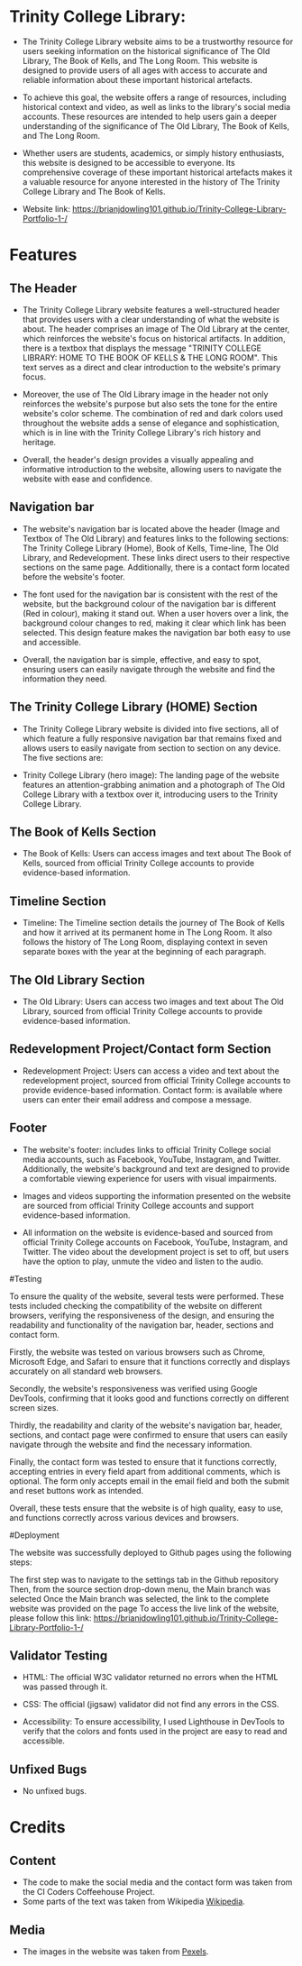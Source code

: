 # Trinity College Library:

- The Trinity College Library website aims to be a trustworthy resource for users seeking information on the historical significance of The Old Library, The Book of Kells, and The Long Room. This website is designed to provide users of all ages with access to accurate and reliable information about these important historical artefacts.

- To achieve this goal, the website offers a range of resources, including historical context and video, as well as links to the library's social media accounts. These resources are intended to help users gain a deeper understanding of the significance of The Old Library, The Book of Kells, and The Long Room.

- Whether users are students, academics, or simply history enthusiasts, this website is designed to be accessible to everyone. Its comprehensive coverage of these important historical artefacts makes it a valuable resource for anyone interested in the history of The Trinity College Library and The Book of Kells. 


- Website link: https://brianjdowling101.github.io/Trinity-College-Library-Portfolio-1-/


# Features

## The Header

- The Trinity College Library website features a well-structured header that provides users with a clear understanding of what the website is about. The header comprises an image of The Old Library at the center, which reinforces the website's focus on historical artifacts. In addition, there is a textbox that displays the message "TRINITY COLLEGE LIBRARY: HOME TO THE BOOK OF KELLS & THE LONG ROOM". This text serves as a direct and clear introduction to the website's primary focus.

- Moreover, the use of The Old Library image in the header not only reinforces the website's purpose but also sets the tone for the entire website's color scheme. The combination of red and dark colors used throughout the website adds a sense of elegance and sophistication, which is in line with the Trinity College Library's rich history and heritage.

- Overall, the header's design provides a visually appealing and informative introduction to the website, allowing users to navigate the website with ease and confidence.

## Navigation bar

- The website's navigation bar is located above the header (Image and Textbox of The Old Library) and features links to the following sections: The Trinity College Library (Home), Book of Kells, Time-line, The Old Library, and Redevelopment. These links direct users to their respective sections on the same page. Additionally, there is a contact form located before the website's footer.

- The font used for the navigation bar is consistent with the rest of the website, but the background colour of the navigation bar is different (Red in colour), making it stand out. When a user hovers over a link, the background colour changes to red, making it clear which link has been selected. This design feature makes the navigation bar both easy to use and accessible.

- Overall, the navigation bar is simple, effective, and easy to spot, ensuring users can easily navigate through the website and find the information they need.

## The Trinity College Library (HOME) Section

- The Trinity College Library website is divided into five sections, all of which feature a fully responsive navigation bar that remains fixed and allows users to easily navigate from section to section on any device. The five sections are:

- Trinity College Library (hero image): The landing page of the website features an attention-grabbing animation and a photograph of The Old College Library with a textbox over it, introducing users to the Trinity College Library.

## The Book of Kells Section

- The Book of Kells: Users can access images and text about The Book of Kells, sourced from official Trinity College accounts to provide evidence-based information.

## Timeline Section

- Timeline: The Timeline section details the journey of The Book of Kells and how it arrived at its permanent home in The Long Room. It also follows the history of The Long Room, displaying context in seven separate boxes with the year at the beginning of each paragraph.

## The Old Library Section

- The Old Library: Users can access two images and text about The Old Library, sourced from official Trinity College accounts to provide evidence-based information.

## Redevelopment Project/Contact form Section

- Redevelopment Project: Users can access a video and text about the redevelopment project, sourced from official Trinity College accounts to provide evidence-based information. Contact form: is available where users can enter their email address and compose a message.

## Footer
- The website's footer: includes links to official Trinity College social media accounts, such as Facebook, YouTube, Instagram, and Twitter. Additionally, the website's background and text are designed to provide a comfortable viewing experience for users with visual impairments. 

- Images and videos supporting the information presented on the website are sourced from official Trinity College accounts and support evidence-based information. 

- All information on the website is evidence-based and sourced from official Trinity College accounts on Facebook, YouTube, Instagram, and Twitter. The video about the development project is set to off, but users have the option to play, unmute the video and listen to the audio.

#Testing

To ensure the quality of the website, several tests were performed. These tests included checking the compatibility of the website on different browsers, verifying the responsiveness of the design, and ensuring the readability and functionality of the navigation bar, header, sections and contact form.

Firstly, the website was tested on various browsers such as Chrome, Microsoft Edge, and Safari to ensure that it functions correctly and displays accurately on all standard web browsers.

Secondly, the website's responsiveness was verified using Google DevTools, confirming that it looks good and functions correctly on different screen sizes.

Thirdly, the readability and clarity of the website's navigation bar, header, sections, and contact page were confirmed to ensure that users can easily navigate through the website and find the necessary information.

Finally, the contact form was tested to ensure that it functions correctly, accepting entries in every field apart from additional comments, which is optional. The form only accepts email in the email field and both the submit and reset buttons work as intended.

Overall, these tests ensure that the website is of high quality, easy to use, and functions correctly across various devices and browsers.

#Deployment

The website was successfully deployed to Github pages using the following steps:

The first step was to navigate to the settings tab in the Github repository
Then, from the source section drop-down menu, the Main branch was selected
Once the Main branch was selected, the link to the complete website was provided on the page
To access the live link of the website, please follow this link: https://brianjdowling101.github.io/Trinity-College-Library-Portfolio-1-/





## Validator Testing

- HTML: The official W3C validator returned no errors when the HTML was passed through it.

- CSS: The official (jigsaw) validator did not find any errors in the CSS.

- Accessibility: To ensure accessibility, I used Lighthouse in DevTools to verify that the colors and fonts used in the project are easy to read and accessible.

## Unfixed Bugs

- No unfixed bugs.

# Credits

## Content

- The code to make the social media and the contact form was taken from the CI Coders Coffeehouse Project.
- Some parts of the text was taken from Wikipedia [Wikipedia](www.wikipedia.org).

## Media
- The images in the website was taken from [Pexels](https://www.pexels.com/).










